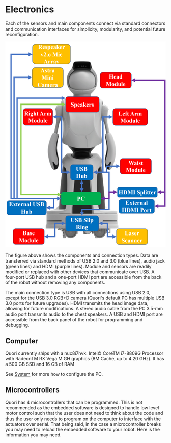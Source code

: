# Electronics

Each of the sensors and main components connect via standard connectors and communication interfaces for simplicity, modularity, and potential future reconfiguration.

![Quori's electronics](images/quori_electronics_overview.png)

The figure above shows the components and connection types.
Data are transferred via standard methods of USB 2.0 and 3.0 (blue lines), audio jack (green lines) and HDMI (purple lines).
Module and sensors are readily modified or replaced with other devices that communicate over USB.
A four-port USB hub and a one-port HDMI port are accessible from the back of the robot without removing any components.

The main connection type is USB with all connections using USB 2.0, except for the USB 3.0 RGB+D camera (Quori's default PC has multiple USB 3.0 ports for future upgrades).
HDMI transmits the head image data, allowing for future modifications.
A stereo audio cable from the PC 3.5-mm audio port transmits audio to the chest speakers.
A USB and HDMI port are accessible from the back panel of the robot for programming and debugging.

## Computer

Quori currently ships with a nuc8i7hvk: Intel© CoreTM i7-8809G Processor with RadeonTM RX Vega M GH graphics (8M Cache, up to 4.20 GHz). It has a 500 GB SSD and 16 GB of RAM

See [System](system.md) for more how to configure the PC.

## Microcontrollers

Quori has 4 microcontrollers that can be programmed. This is not recommended as the embedded software is designed to handle low level motor control such that the user does not need to think about the code and thus the user only needs to program on the computer to interface with the actuators over serial. That being said, in the case a microcontroller breaks you may need to reload the embedded software to your robot. Here is the information         you may need.